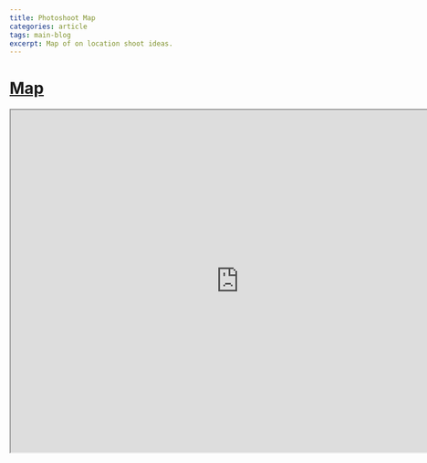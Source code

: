 ```yaml
---
title: Photoshoot Map
categories: article
tags: main-blog
excerpt: Map of on location shoot ideas. 
---
```


# [Map](https://drive.google.com/open?id=1HVDEpKSmRWukN61k0H4cyFQOPP7u_ynT&usp=sharing)

<iframe src="https://www.google.com/maps/d/u/0/embed?mid=1HVDEpKSmRWukN61k0H4cyFQOPP7u_ynT" width="800" height="600"></iframe>